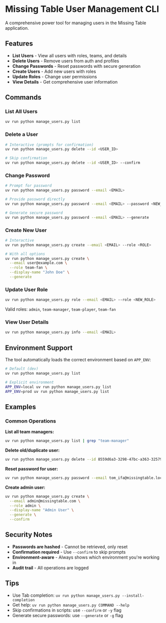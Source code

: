 # Missing Table User Management CLI

A comprehensive power tool for managing users in the Missing Table application.

## Features

- **List Users** - View all users with roles, teams, and details
- **Delete Users** - Remove users from auth and profiles
- **Change Passwords** - Reset passwords with secure generation
- **Create Users** - Add new users with roles
- **Update Roles** - Change user permissions
- **View Details** - Get comprehensive user information

## Commands

### List All Users
```bash
uv run python manage_users.py list
```

### Delete a User
```bash
# Interactive (prompts for confirmation)
uv run python manage_users.py delete --id <USER_ID>

# Skip confirmation
uv run python manage_users.py delete --id <USER_ID> --confirm
```

### Change Password
```bash
# Prompt for password
uv run python manage_users.py password --email <EMAIL>

# Provide password directly
uv run python manage_users.py password --email <EMAIL> --password <NEW_PASS>

# Generate secure password
uv run python manage_users.py password --email <EMAIL> --generate
```

### Create New User
```bash
# Interactive
uv run python manage_users.py create --email <EMAIL> --role <ROLE>

# With all options
uv run python manage_users.py create \
  --email user@example.com \
  --role team-fan \
  --display-name "John Doe" \
  --generate
```

### Update User Role
```bash
uv run python manage_users.py role --email <EMAIL> --role <NEW_ROLE>
```

Valid roles: `admin`, `team-manager`, `team-player`, `team-fan`

### View User Details
```bash
uv run python manage_users.py info --email <EMAIL>
```

## Environment Support

The tool automatically loads the correct environment based on `APP_ENV`:

```bash
# Default (dev)
uv run python manage_users.py list

# Explicit environment
APP_ENV=local uv run python manage_users.py list
APP_ENV=prod uv run python manage_users.py list
```

## Examples

### Common Operations

**List all team managers:**
```bash
uv run python manage_users.py list | grep "team-manager"
```

**Delete old/duplicate user:**
```bash
uv run python manage_users.py delete --id 8559d6a3-3298-47bc-a363-325795707fcc --confirm
```

**Reset password for user:**
```bash
uv run python manage_users.py password --email tom_ifa@missingtable.local --generate
```

**Create admin user:**
```bash
uv run python manage_users.py create \
  --email admin@missingtable.com \
  --role admin \
  --display-name "Admin User" \
  --generate \
  --confirm
```

## Security Notes

- **Passwords are hashed** - Cannot be retrieved, only reset
- **Confirmation required** - Use `--confirm` to skip prompts  
- **Environment-aware** - Always shows which environment you're working in
- **Audit trail** - All operations are logged

## Tips

- Use Tab completion: `uv run python manage_users.py --install-completion`
- Get help: `uv run python manage_users.py COMMAND --help`
- Skip confirmations in scripts: use `--confirm` or `-y` flag
- Generate secure passwords: use `--generate` or `-g` flag

